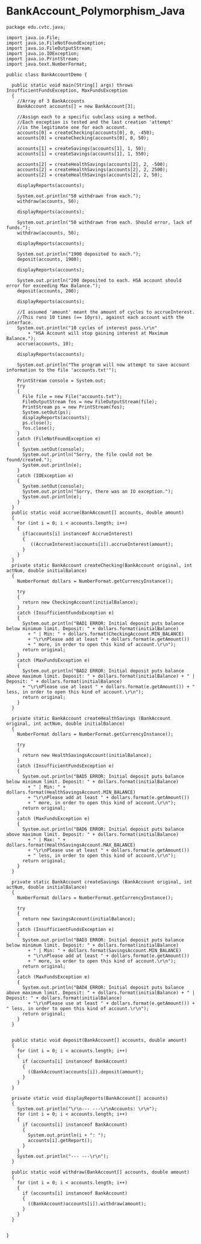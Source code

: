# BankAccount_Polymorphism_Java

    package edu.cvtc.java;

    import java.io.File;
    import java.io.FileNotFoundException;
    import java.io.FileOutputStream;
    import java.io.IOException;
    import java.io.PrintStream;
    import java.text.NumberFormat;

    public class BankAccountDemo {

      public static void main(String[] args) throws InsufficientFundsException, MaxFundsException
      {
        //Array of 3 BankAccounts
        BankAccount accounts[] = new BankAccount[3];

        //Assign each to a specific subclass using a method.
        //Each exception is tested and the last creation 'attempt'
        //is the legitimate one for each account.
        accounts[0] = createChecking(accounts[0], 0, -450);
        accounts[0] = createChecking(accounts[0], 0, 50);

        accounts[1] = createSavings(accounts[1], 1, 50);
        accounts[1] = createSavings(accounts[1], 1, 550);

        accounts[2] = createHealthSavings(accounts[2], 2, -500);		
        accounts[2] = createHealthSavings(accounts[2], 2, 2500);
        accounts[2] = createHealthSavings(accounts[2], 2, 50);

        displayReports(accounts);

        System.out.println("50 withdrawn from each.");
        withdraw(accounts, 50);

        displayReports(accounts);

        System.out.println("50 withdrawn from each. Should error, lack of funds.");
        withdraw(accounts, 50);

        displayReports(accounts);

        System.out.println("1900 deposited to each.");
        deposit(accounts, 1900);

        displayReports(accounts);

        System.out.println("200 deposited to each. HSA account should error for exceeding Max Balance.");
        deposit(accounts, 200);

        displayReports(accounts);

        //I assumed 'amount' meant the amount of cycles to accrueInterest. 
        //This runs 10 times (== 10yrs), against each account with the interface.
        System.out.println("10 cycles of interest pass.\r\n"
            + "HSA Account will stop gaining interest at Maximum Balance.");
        accrue(accounts, 10);

        displayReports(accounts);

        System.out.println("The program will now attempt to save account information to the file 'accounts.txt'");

        PrintStream console = System.out;
        try
        {
          File file = new File("accounts.txt");
          FileOutputStream fos = new FileOutputStream(file);
          PrintStream ps = new PrintStream(fos);
          System.setOut(ps);
          displayReports(accounts);
          ps.close();
          fos.close();
        }
        catch (FileNotFoundException e)
        {
          System.setOut(console);
          System.out.println("Sorry, the file could not be found/created.");
          System.out.println(e);
        }
        catch (IOException e)
        {
          System.setOut(console);
          System.out.println("Sorry, there was an IO exception.");
          System.out.println(e);
        }
      }
      public static void accrue(BankAccount[] accounts, double amount)
      {
        for (int i = 0; i < accounts.length; i++) 
        {
          if(accounts[i] instanceof AccrueInterest) 
          {
             ((AccrueInterest)accounts[i]).accrueInterest(amount);
          }
        }
      }
      private static BankAccount createChecking(BankAccount original, int actNum, double initialBalance)
      {
        NumberFormat dollars = NumberFormat.getCurrencyInstance();

        try
        {
          return new CheckingAccount(initialBalance);
        }
        catch (InsufficientFundsException e)
        {
          System.out.println("BAD1 ERROR: Initial deposit puts balance below minimum limit. Deposit: " + dollars.format(initialBalance) 
            + " | Min: " + dollars.format(CheckingAccount.MIN_BALANCE)
            + "\r\nPlease add at least " + dollars.format(e.getAmount())
            + " more, in order to open this kind of account.\r\n");
          return original;
        }
        catch (MaxFundsException e)
        {
          System.out.println("BAD2 ERROR: Initial deposit puts balance above maximum limit. Deposit: " + dollars.format(initialBalance) + " | Deposit: " + dollars.format(initialBalance) 
          + "\r\nPlease use at least " + dollars.format(e.getAmount()) + " less, in order to open this kind of account.\r\n");
          return original;
        }
      }

      private static BankAccount createHealthSavings (BankAccount original, int actNum, double initialBalance)
      {
        NumberFormat dollars = NumberFormat.getCurrencyInstance();

        try
        {
          return new HealthSavingsAccount(initialBalance);
        }
        catch (InsufficientFundsException e)
        {
          System.out.println("BAD5 ERROR: Initial deposit puts balance below minimum limit. Deposit: " + dollars.format(initialBalance) 
            + " | Min: " + dollars.format(HealthSavingsAccount.MIN_BALANCE)
            + "\r\nPlease add at least " + dollars.format(e.getAmount())
            + " more, in order to open this kind of account.\r\n");
          return original;
        }
        catch (MaxFundsException e)
        {
          System.out.println("BAD6 ERROR: Initial deposit puts balance above maximum limit. Deposit: " + dollars.format(initialBalance) 
            + " | Max: " + dollars.format(HealthSavingsAccount.MAX_BALANCE)
            + "\r\nPlease use at least " + dollars.format(e.getAmount())
            + " less, in order to open this kind of account.\r\n");
          return original;
        }
      }

      private static BankAccount createSavings (BankAccount original, int actNum, double initialBalance)
      {
        NumberFormat dollars = NumberFormat.getCurrencyInstance();

        try
        {
          return new SavingsAccount(initialBalance);
        }
        catch (InsufficientFundsException e)
        {
          System.out.println("BAD3 ERROR: Initial deposit puts balance below minimum limit. Deposit: " + dollars.format(initialBalance) 
            + " | Min: " + dollars.format(SavingsAccount.MIN_BALANCE)
            + "\r\nPlease add at least " + dollars.format(e.getAmount())
            + " more, in order to open this kind of account.\r\n");
          return original;
        }
        catch (MaxFundsException e)
        {
          System.out.println("BAD4 ERROR: Initial deposit puts balance above maximum limit. Deposit: " + dollars.format(initialBalance) + " | Deposit: " + dollars.format(initialBalance) 
            + "\r\nPlease use at least " + dollars.format(e.getAmount()) + " less, in order to open this kind of account.\r\n");
          return original;
        }
      }


      public static void deposit(BankAccount[] accounts, double amount)
      {
        for (int i = 0; i < accounts.length; i++)
        {
          if (accounts[i] instanceof BankAccount)
          {
            ((BankAccount)accounts[i]).deposit(amount);
          }
        }
      }

      private static void displayReports(BankAccount[] accounts)
      {
        System.out.println("\r\n--- ---\r\nAccounts: \r\n");
        for (int i = 0; i < accounts.length; i++)
        {
          if (accounts[i] instanceof BankAccount)
          {
            System.out.println(i + ": ");
            accounts[i].getReport();
          }
        }
        System.out.println("--- ---\r\n");
      }

      public static void withdraw(BankAccount[] accounts, double amount)
      {
        for (int i = 0; i < accounts.length; i++)
        {
          if (accounts[i] instanceof BankAccount)
          {
            ((BankAccount)accounts[i]).withdraw(amount);
          }
        }
      }


    }
